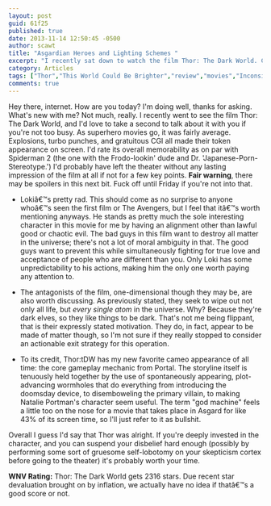 ```yaml
---
layout: post
guid: 61f25
published: true
date: 2013-11-14 12:50:45 -0500
author: scawt
title: "Asgardian Heroes and Lighting Schemes "
excerpt: "I recently sat down to watch the film Thor: The Dark World. Consequently, I now have opinions regarding Thor: The Dark World."
category: Articles
tags: ["Thor","This World Could Be Brighter","review","movies","Inconsistent Rating Systems","Spoilers","Muscular Blonde Dudes"]
comments: true 
---
```


Hey there, internet. How are you today? I'm doing well, thanks for asking. What's new with me? Not much, really. I recently went to see the film Thor: The Dark World, and I'd love to take a second to talk about it with you if you're not too busy. As superhero movies go, it was fairly average. Explosions, turbo punches, and gratuitous CGI all made their token appearance on screen. I'd rate its overall memorability as on par with Spiderman 2 (the one with the Frodo-lookin' dude and Dr. 'Japanese-Porn-Stereotype.') I'd probably have left the theater without any lasting impression of the film at all if not for a few key points. **Fair warning**, there may be spoilers in this next bit. Fuck off until Friday if you're not into that.

*   Lokiâ€™s pretty rad. This should come as no surprise to anyone whoâ€™s seen the first film or The Avengers, but I feel that itâ€™s worth mentioning anyways. He stands as pretty much the sole interesting character in this movie for me by having an alignment other than lawful good or chaotic evil. The bad guys in this film want to destroy all matter in the universe; there's not a lot of moral ambiguity in that. The good guys want to prevent this while simultaneously fighting for true love and acceptance of people who are different than you. Only Loki has some unpredictability to his actions, making him the only one worth paying any attention to.
    
*   The antagonists of the film, one-dimensional though they may be, are also worth discussing. As previously stated, they seek to wipe out not only all life, but _every single atom_ in the universe. Why? Because they're dark elves, so they like things to be dark. That's not me being flippant, that is their expressly stated motivation. They do, in fact, appear to be made of matter though, so I'm not sure if they really stopped to consider an actionable exit strategy for this operation.
    
*   To its credit, Thor:tDW has my new favorite cameo appearance of all time: the core gameplay mechanic from Portal. The storyline itself is tenuously held together by the use of spontaneously appearing, plot-advancing wormholes that do everything from introducing the doomsday device, to disemboweling the primary villain, to making Natalie Portman's character seem useful. The term "god machine" feels a little too on the nose for a movie that takes place in Asgard for like 43% of its screen time, so I'll just refer to it as bullshit.
    

Overall I guess I'd say that Thor was alright. If you're deeply invested in the character, and you can suspend your disbelief hard enough (possibly by performing some sort of gruesome self-lobotomy on your skepticism cortex before going to the theater) it's probably worth your time.

**WNV Rating:** Thor: The Dark World gets 2316 stars. Due recent star devaluation brought on by inflation, we actually have no idea if thatâ€™s a good score or not.